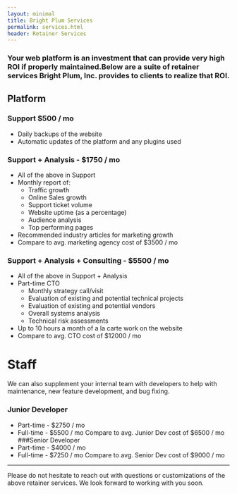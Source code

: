 ```yaml
---
layout: minimal
title: Bright Plum Services
permalink: services.html
header: Retainer Services
---
```


### Your web platform is an investment that can provide very high ROI if properly maintained.Below are a suite of retainer services Bright Plum, Inc. provides to clients to realize that ROI.

## Platform
### Support $500 / mo
- Daily backups of the website
- Automatic updates of the platform and any plugins used

### Support + Analysis​ - $1750 / mo
- All of the above in Support
- Monthly report of:
  * Traffic growth
  * Online Sales growth
  * Support ticket volume
  * Website uptime (as a percentage)
  * Audience analysis
  * Top performing pages
- Recommended industry articles for marketing growth
- Compare to avg. marketing agency cost of $3500 / mo

### Support + Analysis + Consulting​ - $5500 / mo
- All of the above in Support + Analysis
- Part-time CTO
  * Monthly strategy call/visit
  * Evaluation of existing and potential technical projects
  * Evaluation of existing and potential vendors
  * Overall systems analysis
  * Technical risk assessments
- Up to 10 hours a month of a la carte work on the website
- Compare to avg. CTO cost of $12000 / mo

# Staff
We can also supplement your internal team with developers to help with maintenance, new feature development, and bug fixing.
### Junior Developer
- Part-time - $2750 / mo
- Full-time - $5500 / mo
Compare to avg. Junior Dev cost of $6500 / mo
###Senior Developer
- Part-time - $4000 / mo
- Full-time - $7250 / mo
Compare to avg. Senior Dev cost of $9000 / mo

<hr>
Please do not hesitate to reach out with questions or customizations of the above retainer services.
We look forward to working with you soon.
